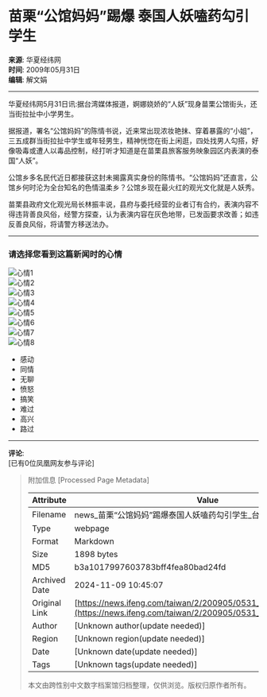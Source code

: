 # 苗栗“公馆妈妈”踢爆 泰国人妖嗑药勾引学生

**来源**: 华夏经纬网  
**时间**: 2009年05月31日  
**编辑**: 解文娟  

---

华夏经纬网5月31日讯:据台湾媒体报道，婀娜娆娇的“人妖”现身苗栗公馆街头，还当街拉扯中小学男生。

据报道，署名“公馆妈妈”的陈情书说，近来常出现浓妆艳抹、穿着暴露的“小姐”，三五成群当街拉扯中学生或年轻男生，精神恍惚在街上闲逛，四处找男人勾搭，好像吸毒或遭人以毒品控制，经打听才知道是在苗栗县旅客服务映象园区内表演的泰国“人妖”。

公馆乡多名民代近日都接获这封未揭露真实身份的陈情书。“公馆妈妈”还直言，公馆乡何时沦为全台知名的色情温柔乡？公馆乡现在最火红的观光文化就是人妖秀。

苗栗县政府文化观光局长林振丰说，县府与委托经营的业者订有合约，表演内容不得违背善良风俗，经警方探查，认为表演内容在灰色地带，已发函要求改善；如违反善良风俗，将请警方移送法办。

---

### 请选择您看到这篇新闻时的心情

![心情1](http://img.ifeng.com/tres/appres/images/mood/motion_01.gif)  
![心情2](http://img.ifeng.com/tres/appres/images/mood/motion_02.gif)  
![心情3](http://img.ifeng.com/tres/appres/images/mood/motion_03.gif)  
![心情4](http://img.ifeng.com/tres/appres/images/mood/motion_04.gif)  
![心情5](http://img.ifeng.com/tres/appres/images/mood/motion_05.gif)  
![心情6](http://img.ifeng.com/tres/appres/images/mood/motion_06.gif)  
![心情7](http://img.ifeng.com/tres/appres/images/mood/motion_07.gif)  
![心情8](http://img.ifeng.com/tres/appres/images/mood/motion_08.gif)  

- 感动
- 同情
- 无聊
- 愤怒
- 搞笑
- 难过
- 高兴
- 路过

---

**评论**:  
[已有0位凤凰网友参与评论]

> 附加信息 [Processed Page Metadata]
>
> | Attribute       | Value                                  |
> |-----------------|----------------------------------------|
> | Filename        | news_苗栗“公馆妈妈”踢爆泰国人妖嗑药勾引学生_台湾_-_凤凰网.md                             |
> | Type            | webpage                                 |
> | Format          | Markdown                               |
> | Size            | 1898 bytes                           |
> | MD5             | b3a1017997603783bff4fea80bad24fd                                  |
> | Archived Date   | 2024-11-09 10:45:07                             |
> | Original Link   | [https://news.ifeng.com/taiwan/2/200905/0531_352_1180933.shtml](https://news.ifeng.com/taiwan/2/200905/0531_352_1180933.shtml)                         |
> | Author          | [Unknown author(update needed)]                              |
> | Region          | [Unknown region(update needed)]                              |
> | Date            | [Unknown date(update needed)]                                 |
> | Tags            | [Unknown tags(update needed)]                                 |
>
> 本文由跨性别中文数字档案馆归档整理，仅供浏览。版权归原作者所有。
>